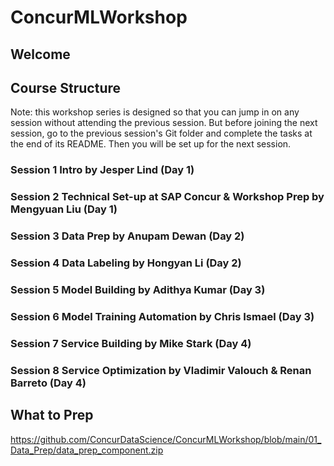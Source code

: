 # ConcurMLWorkshop

## Welcome


## Course Structure

Note: this workshop series is designed so that you can jump in on any session without attending the previous session. But before joining the next session, go to the previous session's Git folder and complete the tasks at the end of its README. Then you will be set up for the next session.

### Session 1 Intro by Jesper Lind (Day 1)


### Session 2 Technical Set-up at SAP Concur & Workshop Prep by Mengyuan Liu (Day 1)

### Session 3 Data Prep by Anupam Dewan (Day 2)

### Session 4 Data Labeling by Hongyan Li (Day 2)

### Session 5 Model Building by Adithya Kumar (Day 3)

### Session 6 Model Training Automation by Chris Ismael (Day 3)

### Session 7 Service Building by Mike Stark (Day 4)

### Session 8 Service Optimization by Vladimir Valouch & Renan Barreto (Day 4)





## What to Prep

https://github.com/ConcurDataScience/ConcurMLWorkshop/blob/main/01_Data_Prep/data_prep_component.zip